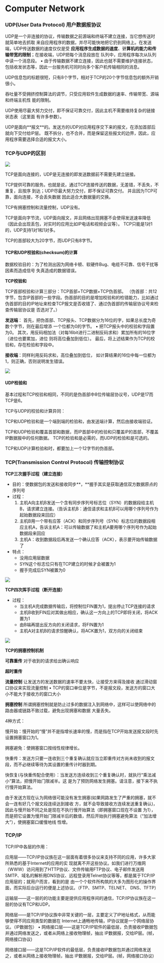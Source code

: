 # Computer Network

### UDP\(User Data Protocol\) 用户数据报协议

UDP是⼀个⾮连接的协议，传输数据之前源端和终端不建⽴连接，当它想传送时就简单地去抓取 来⾃应⽤程序的数据，并尽可能快地把它扔到⽹络上。在发送端，UDP传送数据的速度仅仅是受 **应⽤程序⽣成数据的速度**、**计算机的能⼒和传输带宽的限制**；在接收端，UDP把每个消息段放在 队列中，应⽤程序每次从队列中读⼀个消息段。 • 由于传输数据不建⽴连接，因此也就不需要维护连接状态，包括收发状态等，因此⼀台服务机可同时向多个客户机传输相同的消息。 

UDP信息包的标题很短，只有8个字节，相对于TCP的20个字节信息包的额外开销很⼩。

吞吐量不受拥挤控制算法的调节，只受应⽤软件⽣成数据的速率、传输带宽、源端和终端主机性 能的限制。 

UDP使⽤尽最⼤努⼒交付，即不保证可靠交付，因此主机不需要维持复杂的链接状态表（这⾥⾯ 有许多参数）。

UDP是⾯向**报⽂**的。发送⽅的UDP对应⽤程序交下来的报⽂，在添加⾸部后就向下交付给IP层。 既不拆分，也不合并，⽽是保留这些报⽂的边界，因此，应⽤程序需要选择合适的报⽂⼤⼩。

### TCP与UDP的区别

![](../.gitbook/assets/image%20%283%29.png)

TCP是⾯向连接的，UDP是⽆连接的即发送数据前不需要先建⽴链接。 

TCP提供可靠的服务。也就是说，通过TCP连接传送的数据，⽆差错，不丢失，不重复，且按序 到达；UDP尽最⼤努⼒交付，即不保证可靠交付。 并且因为TCP可靠，⾯向连接，不会丢失数据 因此适合⼤数据量的交换。 

TCP有拥塞控制和流量控制，UDP没有。

TCP是⾯向字节流，UDP⾯向报⽂，并且⽹络出现拥塞不会使得发送速率降低（因此会出现丢包，对实时的应⽤⽐如IP电话和视频会议等）。 TCP只能是1对1的，UDP⽀持1对1和1对多。

TCP的⾸部较⼤为20字节，⽽UDP只有8字节。

#### TCP和UDP校验和\(checksum\)的计算

数据校验⽬的：为了检测出因为⽹络卡顿、软硬件Bug、电缆不可靠、信号⼲扰等因素⽽造成信号 失真造成的数据错误。

**TCP校验和**

TCP⾸部校验和计算三部分：TCP⾸部+TCP数据+TCP伪⾸部。 （伪⾸部：共12字节，包含IP⾸部的⼀些字段。伪⾸部的⽬的是增加校验和的检错能⼒，⽐如通过 伪⾸部的⽬的IP地址来检查TCP报⽂是否收错了、通过伪⾸部的传输层协议号来检查传输层协议是 否选对了。）

**发送端**： ⾸先，把伪⾸部、TCP报头、TCP数据分为16位的字，如果总⻓度为奇数个字节，则在最后增添 ⼀个位都为0的字节。 • 把TCP报头中的校验和字段置为0。  其次，⽤反码相加法（对每16bit进⾏⼆进制反码求和）累加所有的16位字（进位也要累加，进位 则将⾼位叠加到低位）。  最后，将上述结果作为TCP的校验和，存在检验和字段中。

**接收端**：同样利⽤反码求和，⾼位叠加到低位， 如计算结果的16位中每⼀位都为1，则正确，否则说明发⽣错误。

![](../.gitbook/assets/image.png)

#### UDP检验和

基本过程和TCP校验和相同，不同的是伪⾸部中8位传输层协议号，UDP是17⽽TCP是6。

TCP与UDP的校验和计算异同： 

TCP和UDP检验和是⼀个端到端的检验和，由发送端计算，然后由接收端验证。 

TCP和UDP检验和覆盖⾸部和数据，⽽IP⾸部中的检验和只覆盖IP的⾸部，不覆盖IP数据报中的任何数据。 TCP的检验和是必需的，⽽UDP的检验和是可选的。 

TCP和UDP计算检验和时，都要加上⼀个12字节的伪⾸部。



### TCP\(Transmission Control Protocol\) 传输控制协议

**TCP三次握⼿过程（建⽴连接）**

* ⽬的：使数据包的发送和接收同步**，**握手其实是获取通信双方数据原点的序列号
* 过程：
  1. 主机A向主机B发送一个含有同步序列号标志位（SYN）的数据段给主机B，请求建立连接。（告诉主机B：通信请求和主机B可以用哪个序列号作为起始数据段来回应）
  2. 主机B用一个带有应答（ACK）和同步序列号（SYN）标志位的数据段相应主机A，告诉主机A：可以传输数据了和主机A要用哪个序列号作为起始数据段来回应
  3. 主机A：收到数据段后再发送一个确认应答（ACK），表示要开始传输数据了
* 特点：
  * 没用应用层数据
  * SYN这个标志位只有在TCP建立的时候才会被置为1
  * 握手完成后SYN被置为0

![](../.gitbook/assets/image%20%281%29.png)

**TCP四次挥⼿过程（断开连接）**

* 过程：
  * 当主机A完成数据传输后，将控制位FIN置为1，提出停止TCP连接的请求
  * 主机B收到FIN后对其做出相应，确认这一方向上的TCP即将关闭，将ACK置为1
  * 由B端再提出反方向的关闭请求，将FIN置为1
  * 主机A对主机B的请求惊醒确认，将ACK置为1，双方向的关闭结束

![](../.gitbook/assets/image%20%282%29.png)



**TCP的拥塞控制机制**

**可靠重传** 对于收到的请求给出确认响应 

**超时重传** 

**流量控制** 让发送⽅的发送数据的速率不要太快，让接受⽅来得及接收 通过滑动窗⼝协议来实现流量控制 • TCP的窗⼝单位是字节，不是报⽂段，发送⽅的窗⼝⼤⼩不能⼤于接收⽅的窗⼝⼤⼩



**拥塞控制** 所谓拥塞控制就是防⽌过多的数据注⼊到⽹络中，这样可以使⽹络中的路由器或链路不致过载，避免出现拥塞和数据 ⼤量丢失。

4种⽅式： 

慢开始：慢开始的“慢”并不是指增⻓速率的慢，⽽是指在TCP开始发送报⽂段时先设置拥塞窗⼝为1。

拥塞避免：使拥塞窗⼝按线性规律增⻓。

快重传：发送⽅只要⼀连收到三个重复确认就应当⽴即重传对⽅尚未收到的报⽂段，⽽不必继续等待为其设置的重传计时器到期。 

快恢复\(与快重传配合使⽤）：当发送⽅连续收到三个重复确认时，就执⾏“乘法减⼩”算法，把慢开始⻔限减半。这 是为了预防⽹络发⽣拥塞。请注意，接下来不执⾏慢开始算法。

由于发送⽅现在认为⽹络很可能没有发⽣拥塞\(如果⽹路发⽣了严重的拥塞，就不会⼀连有好⼏个报⽂段连续达到接收 ⽅，就不会导致接收⽅连续发送重复确认\)，因此与慢开始不同之处是现在不执⾏慢开始算法（即拥塞窗⼝现在不设置 为1），⽽是把它设置为慢开始⻔限减半后的数值，然后开始执⾏拥塞避免算法（“加法增⼤”），使拥塞窗⼝缓慢地线 性增。



### TCP/IP

TCP/IP中各层的作⽤： 

应⽤层——TCP/IP协议族在这⼀层⾯有着很多协议来⽀持不同的应⽤，许多⼤家所熟悉的基于Internet的应⽤的实 现就离不开这些协议。如我们进⾏万维⽹（WWW）访问⽤到了HTTP协议、⽂件传输⽤FTP协议、电⼦邮件发送⽤ SMTP、域名的解析⽤DNS协议、远程登录⽤Telnet协议等等，都是属于TCP/IP应⽤层的；就⽤户⽽⾔，看到的是 由⼀个个软件所构筑的⼤多为图形化的操作界⾯，⽽实际后台运⾏的便是上述协议。（FTP、SMTP、TELNET、 DNS、TFTP） 

运输层——这⼀层的的功能主要是提供应⽤程序间的通信，TCP/IP协议族在这⼀层的协议有TCP和UDP。 

⽹络层——是TCP/IP协议族中⾮常关键的⼀层，主要定义了IP地址格式，从⽽能够使得不同应⽤类型的数据在 Internet上通畅地传输，IP协议就是⼀个⽹络层协议。（IP数据包） • ⽹络接⼝层——这是TCP/IP软件的最低层，负责接收IP数据包并通过⽹络发送之，或者从⽹络上接收物理帧，抽出 IP数据报，交给IP层。\(帧，⽹络接⼝协议\)

⽹络接⼝层——这是TCP/IP软件的最低层，负责接收IP数据包并通过⽹络发送之，或者从⽹络上接收物理帧，抽出 IP数据报，交给IP层。\(帧，⽹络接⼝协议\)



